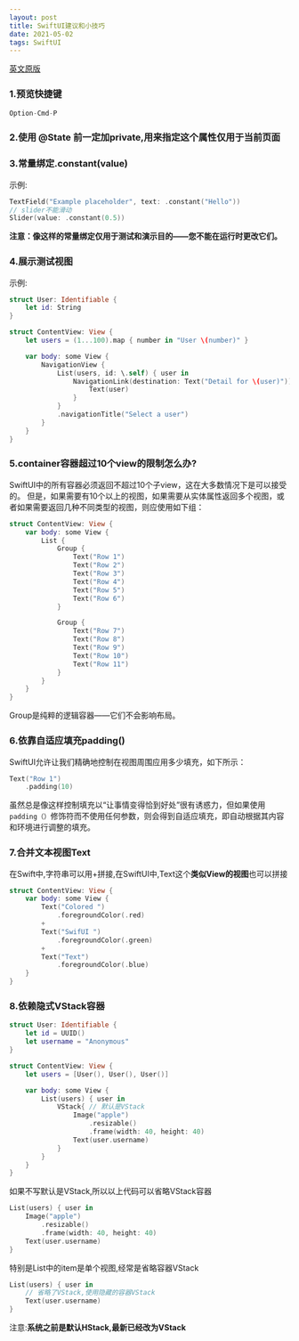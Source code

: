 ```yaml
---
layout: post
title: SwiftUI建议和小技巧
date: 2021-05-02
tags: SwiftUI
---
```


[英文原版](https://www.hackingwithswift.com/quick-start/swiftui/swiftui-tips-and-tricks)
### 1.预览快捷键
```swift
Option-Cmd-P 
```

### 2.使用 @State 前一定加private,用来指定这个属性仅用于当前页面

### 3.常量绑定.constant(value)
示例:
```swift
TextField("Example placeholder", text: .constant("Hello"))
// slider不能滑动
Slider(value: .constant(0.5))
```
**注意：像这样的常量绑定仅用于测试和演示目的——您不能在运行时更改它们。**
### 4.展示测试视图
示例:
```swift
struct User: Identifiable {
    let id: String
}

struct ContentView: View {
    let users = (1...100).map { number in "User \(number)" }

    var body: some View {
        NavigationView {
            List(users, id: \.self) { user in
                NavigationLink(destination: Text("Detail for \(user)")) {
                    Text(user)
                }
            }
            .navigationTitle("Select a user")
        }
    }
}
```
### 5.container容器超过10个view的限制怎么办?
SwiftUI中的所有容器必须返回不超过10个子view，这在大多数情况下是可以接受的。
但是，如果需要有10个以上的视图，如果需要从实体属性返回多个视图，或者如果需要返回几种不同类型的视图，则应使用如下组：
```swift
struct ContentView: View {
    var body: some View {
        List {
            Group {
                Text("Row 1")
                Text("Row 2")
                Text("Row 3")
                Text("Row 4")
                Text("Row 5")
                Text("Row 6")
            }

            Group {
                Text("Row 7")
                Text("Row 8")
                Text("Row 9")
                Text("Row 10")
                Text("Row 11")
            }
        }
    }
}
```
Group是纯粹的逻辑容器——它们不会影响布局。
### 6.依靠自适应填充padding()
SwiftUI允许让我们精确地控制在视图周围应用多少填充，如下所示：
```swift
Text("Row 1")
    .padding(10)
```
虽然总是像这样控制填充以“让事情变得恰到好处”很有诱惑力，但如果使用`padding（）`修饰符而不使用任何参数，则会得到自适应填充，即自动根据其内容和环境进行调整的填充。
### 7.合并文本视图Text
在Swift中,字符串可以用+拼接,在SwiftUI中,Text这个**类似View的视图**也可以拼接
```swift
struct ContentView: View {
    var body: some View {
        Text("Colored ")
            .foregroundColor(.red)
        +
        Text("SwifUI ")
            .foregroundColor(.green)
        +
        Text("Text")
            .foregroundColor(.blue)
    }
}
```
### 8.依赖隐式VStack容器
```swift
struct User: Identifiable {
    let id = UUID()
    let username = "Anonymous"
}

struct ContentView: View {
    let users = [User(), User(), User()]

    var body: some View {
        List(users) { user in
            VStack{ // 默认是VStack
                Image("apple")
                    .resizable()
                    .frame(width: 40, height: 40)
                Text(user.username)
            }
        }
    }
}
```

如果不写默认是VStack,所以以上代码可以省略VStack容器
```swift
List(users) { user in
    Image("apple")
        .resizable()
        .frame(width: 40, height: 40)
    Text(user.username)
}
```
特别是List中的item是单个视图,经常是省略容器VStack
```swift
List(users) { user in
    // 省略了VStack,使用隐藏的容器VStack
    Text(user.username)
}
```
注意:**系统之前是默认HStack,最新已经改为VStack**
